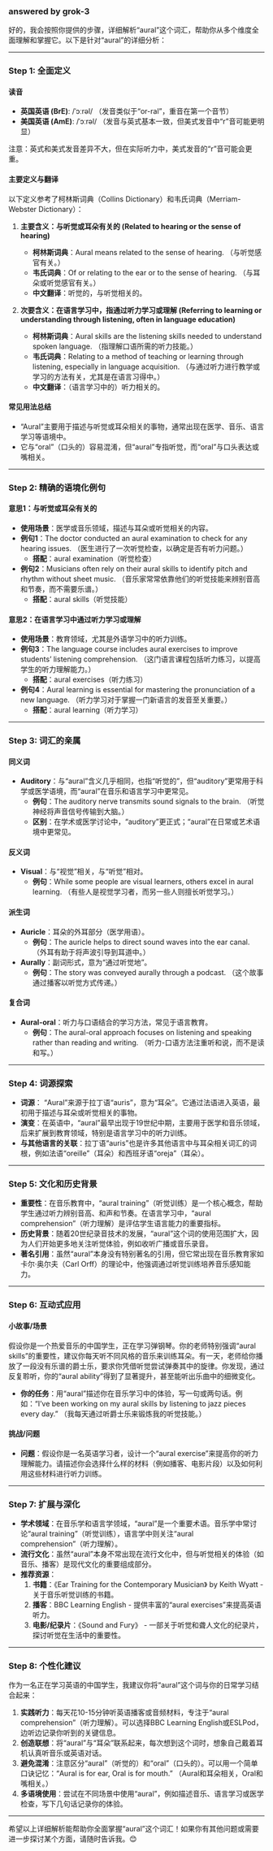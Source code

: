 ### answered by grok-3
好的，我会按照你提供的步骤，详细解析“aural”这个词汇，帮助你从多个维度全面理解和掌握它。以下是针对“aural”的详细分析：

---

### **Step 1: 全面定义**
#### **读音**
- **英国英语 (BrE)**: /ˈɔːrəl/ （发音类似于“or-ral”，重音在第一个音节）
- **美国英语 (AmE)**: /ˈɔːrəl/ （发音与英式基本一致，但美式发音中“r”音可能更明显）
  
注意：英式和美式发音差异不大，但在实际听力中，美式发音的“r”音可能会更重。

#### **主要定义与翻译**
以下定义参考了柯林斯词典（Collins Dictionary）和韦氏词典（Merriam-Webster Dictionary）：
1. **主要含义：与听觉或耳朵有关的 (Related to hearing or the sense of hearing)**
   - **柯林斯词典**：Aural means related to the sense of hearing. （与听觉感官有关。）
   - **韦氏词典**：Of or relating to the ear or to the sense of hearing. （与耳朵或听觉感官有关。）
   - **中文翻译**：听觉的，与听觉相关的。
   
2. **次要含义：在语言学习中，指通过听力学习或理解 (Referring to learning or understanding through listening, often in language education)**
   - **柯林斯词典**：Aural skills are the listening skills needed to understand spoken language. （指理解口语所需的听力技能。）
   - **韦氏词典**：Relating to a method of teaching or learning through listening, especially in language acquisition. （与通过听力进行教学或学习的方法有关，尤其是在语言习得中。）
   - **中文翻译**：（语言学习中的）听力相关的。

#### **常见用法总结**
- “Aural”主要用于描述与听觉或耳朵相关的事物，通常出现在医学、音乐、语言学习等语境中。
- 它与“oral”（口头的）容易混淆，但“aural”专指听觉，而“oral”与口头表达或嘴相关。

---

### **Step 2: 精确的语境化例句**
#### **意思1：与听觉或耳朵有关的**
- **使用场景**：医学或音乐领域，描述与耳朵或听觉相关的内容。
- **例句1**：The doctor conducted an aural examination to check for any hearing issues. （医生进行了一次听觉检查，以确定是否有听力问题。）
  - **搭配**：aural examination（听觉检查）
- **例句2**：Musicians often rely on their aural skills to identify pitch and rhythm without sheet music. （音乐家常常依靠他们的听觉技能来辨别音高和节奏，而不需要乐谱。）
  - **搭配**：aural skills（听觉技能）

#### **意思2：在语言学习中通过听力学习或理解**
- **使用场景**：教育领域，尤其是外语学习中的听力训练。
- **例句3**：The language course includes aural exercises to improve students’ listening comprehension. （这门语言课程包括听力练习，以提高学生的听力理解能力。）
  - **搭配**：aural exercises（听力练习）
- **例句4**：Aural learning is essential for mastering the pronunciation of a new language. （听力学习对于掌握一门新语言的发音至关重要。）
  - **搭配**：aural learning（听力学习）

---

### **Step 3: 词汇的亲属**
#### **同义词**
- **Auditory**：与“aural”含义几乎相同，也指“听觉的”，但“auditory”更常用于科学或医学语境，而“aural”在音乐和语言学习中更常见。
  - **例句**：The auditory nerve transmits sound signals to the brain. （听觉神经将声音信号传输到大脑。）
  - **区别**：在学术或医学讨论中，“auditory”更正式；“aural”在日常或艺术语境中更常见。

#### **反义词**
- **Visual**：与“视觉”相关，与“听觉”相对。
  - **例句**：While some people are visual learners, others excel in aural learning. （有些人是视觉学习者，而另一些人则擅长听觉学习。）

#### **派生词**
- **Auricle**：耳朵的外耳部分（医学用语）。
  - **例句**：The auricle helps to direct sound waves into the ear canal. （外耳有助于将声波引导到耳道中。）
- **Aurally**：副词形式，意为“通过听觉地”。
  - **例句**：The story was conveyed aurally through a podcast. （这个故事通过播客以听觉方式传递。）

#### **复合词**
- **Aural-oral**：听力与口语结合的学习方法，常见于语言教育。
  - **例句**：The aural-oral approach focuses on listening and speaking rather than reading and writing. （听力-口语方法注重听和说，而不是读和写。）

---

### **Step 4: 词源探索**
- **词源**： “Aural”来源于拉丁语“auris”，意为“耳朵”。它通过法语进入英语，最初用于描述与耳朵或听觉相关的事物。
- **演变**：在英语中，“aural”最早出现于19世纪中期，主要用于医学和音乐领域，后来扩展到教育领域，特别是语言学习中的听力训练。
- **与其他语言的关联**：拉丁语“auris”也是许多其他语言中与耳朵相关词汇的词根，例如法语“oreille”（耳朵）和西班牙语“oreja”（耳朵）。

---

### **Step 5: 文化和历史背景**
- **重要性**：在音乐教育中，“aural training”（听觉训练）是一个核心概念，帮助学生通过听力辨别音高、和声和节奏。在语言学习中，“aural comprehension”（听力理解）是评估学生语言能力的重要指标。
- **历史背景**：随着20世纪录音技术的发展，“aural”这个词的使用范围扩大，因为人们开始更多地关注听觉体验，例如收听广播或音乐录音。
- **著名引用**：虽然“aural”本身没有特别著名的引用，但它常出现在音乐教育家如卡尔·奥尔夫（Carl Orff）的理论中，他强调通过听觉训练培养音乐感知能力。

---

### **Step 6: 互动式应用**
#### **小故事/场景**
假设你是一个热爱音乐的中国学生，正在学习弹钢琴。你的老师特别强调“aural skills”的重要性，建议你每天听不同风格的音乐来训练耳朵。有一天，老师给你播放了一段没有乐谱的爵士乐，要求你凭借听觉尝试弹奏其中的旋律。你发现，通过反复聆听，你的“aural ability”得到了显著提升，甚至能听出乐曲中的细微变化。

- **你的任务**：用“aural”描述你在音乐学习中的体验，写一句或两句话。例如：“I’ve been working on my aural skills by listening to jazz pieces every day.” （我每天通过听爵士乐来锻炼我的听觉技能。）

#### **挑战/问题**
- **问题**：假设你是一名英语学习者，设计一个“aural exercise”来提高你的听力理解能力。请描述你会选择什么样的材料（例如播客、电影片段）以及如何利用这些材料进行听力训练。

---

### **Step 7: 扩展与深化**
- **学术领域**：在音乐学和语言学领域，“aural”是一个重要术语。音乐学中常讨论“aural training”（听觉训练），语言学中则关注“aural comprehension”（听力理解）。
- **流行文化**：虽然“aural”本身不常出现在流行文化中，但与听觉相关的体验（如音乐、播客）是现代文化的重要组成部分。
- **推荐资源**：
  1. **书籍**：《Ear Training for the Contemporary Musician》 by Keith Wyatt - 关于音乐听觉训练的书籍。
  2. **播客**：BBC Learning English - 提供丰富的“aural exercises”来提高英语听力。
  3. **电影/纪录片**：《Sound and Fury》 - 一部关于听觉和聋人文化的纪录片，探讨听觉在生活中的重要性。

---

### **Step 8: 个性化建议**
作为一名正在学习英语的中国学生，我建议你将“aural”这个词与你的日常学习结合起来：
1. **实践听力**：每天花10-15分钟听英语播客或音频材料，专注于“aural comprehension”（听力理解）。可以选择BBC Learning English或ESLPod，边听边记录你听到的关键信息。
2. **创造联想**：将“aural”与“耳朵”联系起来，每次想到这个词时，想象自己戴着耳机认真听音乐或英语对话。
3. **避免混淆**：注意区分“aural”（听觉的）和“oral”（口头的）。可以用一个简单口诀记忆：“Aural is for ear, Oral is for mouth.” （Aural和耳朵相关，Oral和嘴相关。）
4. **多语境使用**：尝试在不同场景中使用“aural”，例如描述音乐、语言学习或医学检查，写下几句话记录你的体验。

---

希望以上详细解析能帮助你全面掌握“aural”这个词汇！如果你有其他问题或需要进一步探讨某个方面，请随时告诉我。😊